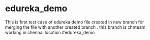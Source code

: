 # edureka_demo
This is first test case of edureka demo file created in new branch for merging the file with another created branch . this branch is chnteam working in chennai location
#edureka_demo
